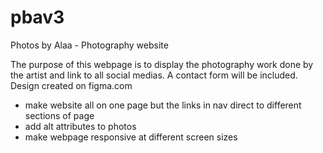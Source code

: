 # pbav3
Photos by Alaa - Photography website

The purpose of this webpage is to display the photography work done by the artist and link
to all social medias. A contact form will be included. Design created on figma.com

- make website all on one page but the links in nav direct to different sections of page
- add alt attributes to photos
- make webpage responsive at different screen sizes